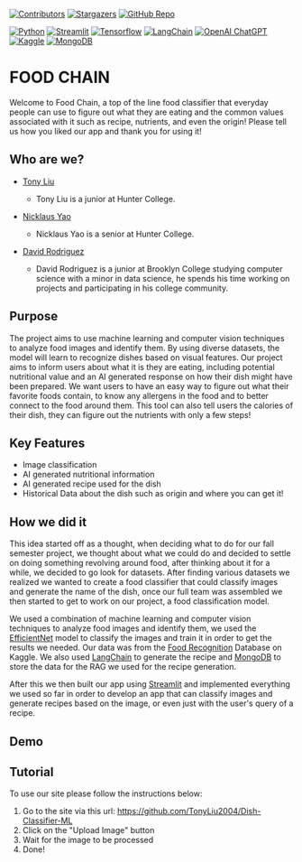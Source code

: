 [![Contributors][contributors-shield]][contributors-url]
[![Stargazers][stars-shield]][stars-url]
[![GitHub Repo][github-shield]][github-repo-url]

[![Python][Python]][Python-url]
[![Streamlit][Streamlit]][Streamlit-url]
[![Tensorflow][Tensorflow]][Tensorflow-url]
[![LangChain][LangChain]][LangChain-url]
[![OpenAI ChatGPT][OpenAI ChatGPT]][OpenAI ChatGPT-url]
[![Kaggle][Kaggle]][Kaggle-url]
[![MongoDB][MongoDB]][MongoDB-url]


# FOOD CHAIN

Welcome to Food Chain, a top of the line food classifier that everyday people can use to figure out what they are eating and the common values associated with it such as recipe, nutrients, and even the origin! Please tell us how you liked our app and thank you for using it!


## Who are we?
* [Tony Liu](https://tonyliu2004.github.io/)
    * Tony Liu is a junior at Hunter College.

* [Nicklaus Yao](https://www.linkedin.com/in/nicklausyao/)
    * Nicklaus Yao is a senior at Hunter College.

* [David Rodriguez](https://drod75.github.io/)
    * David Rodriguez is a junior at Brooklyn College studying computer science with a minor in data science, 
    he spends his time working on projects and participating in his college community. 


## Purpose
The project aims to use machine learning and computer vision techniques to analyze food images and identify them. By using diverse datasets, the model will learn to recognize dishes based on visual features. Our project aims to inform users about what it is they are eating, including potential nutritional value and an AI generated response on how their dish might have been prepared. We want users to have an easy way to figure out what their favorite foods contain, to know any allergens in the food and to better connect to the food around them. This tool can also tell users the calories of their dish, they can figure out the nutrients with only a few steps!


## Key Features
* Image classification
* AI generated nutritional information
* AI generated recipe used for the dish
* Historical Data about the dish such as origin and where you can get it!


## How we did it
This idea started off as a thought, when deciding what to do for our fall semester project, we thought about what
we could do and decided to settle on doing something revolving around food, after thinking about it for a while, we
decided to go look for datasets. After finding various datasets we realized we wanted to create a food classifier that
could classify images and generate the name of the dish, once our full team was assembled we then started to get to work on our project, a food classification model.

We used a combination of machine learning and computer vision techniques to analyze food images and identify them, we used the [EfficientNet](https://www.tensorflow.org/api_docs/python/tf/keras/applications/efficientnet8) model to classify the images and train it in order to get the results we needed. Our data was from the [Food Recognition](https://www.kaggle.com/datasets/sainikhileshreddy/food-recognition-2022/data) Database on Kaggle. We also used [LangChain](https://www.langchain.com/) to generate the recipe and [MongoDB](https://www.mongodb.com/) to store the data for the RAG we used for the recipe generation.

After this we then built our app using [Streamlit](https://www.streamlit.io/) and implemented everything we used so far in order to develop an app that can classify images and generate recipes based on the image, or even just with the user's query of a recipe.


## Demo


## Tutorial
To use our site please follow the instructions below:
1. Go to the site via this url: https://github.com/TonyLiu2004/Dish-Classifier-ML
2. Click on the "Upload Image" button
3. Wait for the image to be processed
4. Done!


[contributors-shield]: https://img.shields.io/github/contributors/TonyLiu2004/Dish-Classifier-ML.svg?style=for-the-badge
[contributors-url]: https://github.com/TonyLiu2004/Dish-Classifier-ML/graphs/contributors
[stars-shield]: https://img.shields.io/github/stars/GeorgiosIoannouCoder/realesrgan.svg?style=for-the-badge
[stars-url]: https://github.com/TonyLiu2004/Dish-Classifier-ML/stargazers
[github-repo-url]: https://github.com/TonyLiu2004/Dish-Classifier-ML
[github-shield]: https://img.shields.io/badge/-GitHub-black.svg?style=for-the-badge&logo=github&colorB=000
[Python]: https://img.shields.io/badge/python-FFDE57?style=for-the-badge&logo=python&logoColor=4584B6
[Python-url]: https://www.python.org/
[Streamlit]: https://img.shields.io/badge/streamlit-ffffff?style=for-the-badge&logo=streamlit&logoColor=ff0000
[Streamlit-url]: https://streamlit.io/
[Tensorflow]: https://img.shields.io/badge/tensorflow-FF6F00?style=for-the-badge&logo=tensorflow&logoColor=white 
[Tensorflow-url]: https://www.tensorflow.org/
[LangChain]: https://img.shields.io/badge/langchain-007FFF?style=for-the-badge&logo=langchain&logoColor=white
[LangChain-url]: https://www.langchain.com/
[OpenAI ChatGPT]: https://img.shields.io/badge/OpenAI-FFD000?style=for-the-badge&logo=OpenAI&logoColor=white
[OpenAI ChatGPT-url]: https://chat.openai.com/
[Kaggle]: https://img.shields.io/badge/kaggle-20BEFF?style=for-the-badge&logo=kaggle&logoColor=white
[Kaggle-url]: https://www.kaggle.com/
[MongoDB]: https://img.shields.io/badge/MongoDB-4EA94B?style=for-the-badge&logo=mongodb&logoColor=white
[MongoDB-url]: https://www.mongodb.com/